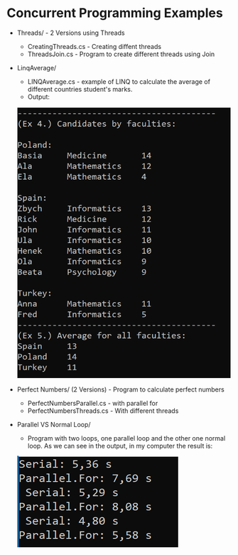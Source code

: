 # Concurrent Programming Examples

* Threads/ - 2 Versions using Threads
	*  CreatingThreads.cs - Creating diffent threads
	*  ThreadsJoin.cs - Program to create different threads using Join

* LinqAverage/
	*  LINQAverage.cs - example of LINQ to calculate the average of different countries student's marks.
	*  Output:

	![Output Image](LinqAverage/output.png)

* Perfect Numbers/ (2 Versions) - Program to calculate perfect numbers
	*  PerfectNumbersParallel.cs - with parallel for
	*  PerfectNumbersThreads.cs - With different threads

* Parallel VS Normal Loop/
	*  Program with two loops, one parallel loop and the other one normal loop. As we can see in the output, in my computer the result is:
			
	![Output Image](ParallelVSNormalLoop/output.png)


